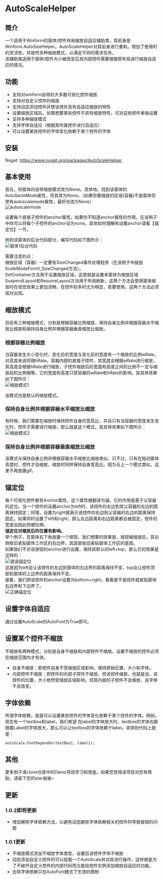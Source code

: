 # AutoScaleHelper

## 简介

一个适用于Winform的窗体/控件布局缩放自适应辅助类，其前身是Winform.AutoSizeHelper。AutoScaleHelper对其前身进行重构，增加了使用时的灵活性，并提供多种缩放模式，以满足不同的需求任务。  
该辅助类适用于窗体/控件大小被改变后其内部控件需要根据原布局进行缩放自适应的情况。

## 功能

- 支持对winform自带的大多数可视化控件缩放
- 支持对自定义控件的缩放
- 支持动态添加控件并使该控件具有自适应缩放的特性
- 设置缩放区域后，如果想要某些控件不具有缩放特性，可对这些控件单独设置
- 支持多种缩放模式
- 支持字体自适应（根据其所属控件进行自适应）
- 可以设置某些控件的字体变化依赖于某个控件的字体

## 安装
Nuget: https://www.nuget.org/packages/AutoScaleHelper

## 基本使用

首先，将窗体的自带缩放模式改为None。具体地，找到该窗体的AutoSacleMode属性，将其改为None。（如果你要缩放的区域(容器)不是窗体但带有autoscalemode属性，最好也改为None）  
![autoscalemode](./img/autoscalemode.jpg)

设置每个直接子控件的anchor属性。如果你不知道anchor属性的作用，在该例子中你可以将每个子控件的anchor设为none。具体如何理解和设置anchor请看【锚定位】一节。  

转到该窗体的后台代码部分，编写代码如下图所示：  
![窗体1后台代码](./img/Form1Backend.jpg)  

需要注意的点：  
缩放区域（容器）一定要有SizeChanged事件处理程序（在该例子中就是ScaleModeForm1_SizeChanged方法）。  
SetContainer方法用于设置缩放区域，这里就是设置本窗体为缩放区域  
SuspendLayout和ResumeLayout方法用于布局刷新，这两个方法会使得窗体缩放时在视觉效果上更加流畅，在控件较多时尤为明显，若要使用，这两个方法必须成对出现。  

## 缩放模式

目前有三种缩放模式，分别是根据容器比例缩放，保持自身比例并根据容器水平缩放比缩放和保持自身比例并根据容器垂直缩放比缩放。

### 根据容器比例缩放

当容器发生大小变化时，变化后的宽度与变化前的宽度有一个缩放的比例wRate，对高度来说同理hRate。容器内部的直接子控件，其宽度会根据wRate进行缩放，其高度会根据hRate进行缩放，子控件缩放后的宽度和高度之间的比例不一定与缩放前的比例相等，它的宽度和高度只受容器的wRate和hRate的影响。其具体效果如下图所示：  
![缩放模式1](./img/缩放模式1.gif)

该模式也是默认的缩放模式。

### 保持自身比例并根据容器水平缩放比缩放  

有时候，我们需要在缩放时保持控件自身的宽高比，并且只有当容器的宽度发生变化时，控件才需要进行缩放，那么就是这个模式。其具体效果如下图所示：  
![缩放模式2](./img/缩放模式2.gif)

### 保持自身比例并根据容器垂直缩放比缩放  

该模式与保持自身比例并根据容器水平缩放比缩放类似，只不过，只有在拖动窗体高度时，控件才会缩放，缩放时同样保持自身宽高比。因为与上一个模式类似，这里不再放置gif。

## 锚定位

每个可视化控件都有Anchor属性，这个属性被翻译为锚，它的作用是基于父容器的定位。当一个控件的设置anchor为left时，该控件的左边到其父容器的左边的距离保持固定；同理，设置为right就表示该控件的右边到父容器的右边的距离保持固定。如果同时设置了left和right，那么左边距离和右边距离都会被固定，控件的宽度会因此而被拉伸。  
**锚定位对缩放后的位置有影响。**  
举个例子，在窗体右下角放置一个按钮，我们想要的效果是，按钮被缩放后，其右侧依旧紧贴窗体工作区的右边界，其底部依旧紧贴窗体工作区的底部。  
如果我们不对该按钮的anchor进行设置，保持其默认的left+top，那么它的效果是这样的：  
![错误锚定位](./img/锚定位1.gif)  
这是因为left会让该控件的左边到窗体的左边界的距离保持不变，top会让控件顶部到窗体的上边界的距离保持不变。  
接着，我们把该控件的anchor设置为bottom+right，看看是不是控件就紧贴窗体右边界和下边界了。  
![正确锚定位](./img/缩放模式1.gif)

## 设置字体自适应

通过设置AutoScale的AutoFont为True即可。

## 设置某个控件不缩放

不缩放有两种模式，分别是自身不缩放和内部控件不缩放。设置不缩放的控件必须在缩放范围内才有效。    
- 自身不缩放：即控件自身不受缩放区域影响，保持原始位置，大小和字体。
- 内部控件不缩放：即控件的内部子控件不缩放，但该控件缩放，也就是说，该控件的位置，大小依然受缩放区域影响，但其内部的子控件不会缩放，且字体不会改变。

## 字体依赖

所谓字体依赖，就是可以设置某些控件的字体变化依赖于某个控件的字体。例如，现在有一个textbox和label，我们希望
在label的字体放大时，textbox的字体也跟随着Label的字体放大，那么可以让textbox的字体依赖于label。具体到代码上就是：

```
autoScale.FontDependOn(textBox1, label1);
```

## 其他

更多例子请clone仓库中的Demo项目学习和借鉴。如果您觉得该项目对您有帮助，请留下您的star谢谢~

## 更新

### 1.0.2即将更新

- 增加解除字体依赖方法，以避免动态删除字体依赖相关的控件时导致报错的问题

### 1.0.1更新

- 不缩放模式添加不缩放字体类型，设置后该控件字体不缩放
- 动态添加自定义控件时可以挂载一个AutoScale并对其进行操作，这样做是为了不破坏自定义控件的内部代码而又能给控件实例添加缩放自适应的功能。
- 去除字体依赖只在AutoFont模式下生效的限制
